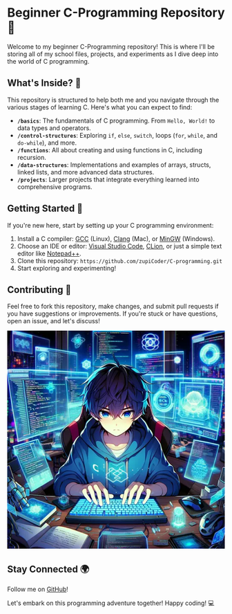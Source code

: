 # Beginner C-Programming Repository 🚀

Welcome to my beginner C-Programming repository! This is where I'll be storing all of my school files, projects, and experiments as I dive deep into the world of C programming.

## What's Inside? 📂    

This repository is structured to help both me and you navigate through the various stages of learning C. Here's what you can expect to find:

- **`/basics`**: The fundamentals of C programming. From `Hello, World!` to data types and operators.
- **`/control-structures`**: Exploring `if`, `else`, `switch`, loops (`for`, `while`, and `do-while`), and more.
- **`/functions`**: All about creating and using functions in C, including recursion.
- **`/data-structures`**: Implementations and examples of arrays, structs, linked lists, and more advanced data structures.
- **`/projects`**: Larger projects that integrate everything learned into comprehensive programs.

## Getting Started 🌟

If you're new here, start by setting up your C programming environment:

1. Install a C compiler: [GCC](https://gcc.gnu.org/) (Linux), [Clang](https://clang.llvm.org/) (Mac), or [MinGW](http://mingw.org/) (Windows).
2. Choose an IDE or editor: [Visual Studio Code](https://code.visualstudio.com/), [CLion](https://www.jetbrains.com/clion/), or just a simple text editor like [Notepad++](https://notepad-plus-plus.org/).
3. Clone this repository: `https://github.com/zupiCoder/C-programming.git`
4. Start exploring and experimenting!
  
## Contributing 🤝

Feel free to fork this repository, make changes, and submit pull requests if you have suggestions or improvements. If you're stuck or have questions, open an issue, and let's discuss!

<div align="center">
  <img src="images/avatar_50.webp" alt="Avatar">
</div>


## Stay Connected 🌍

Follow me on [GitHub](https://github.com/zupiCoder)!

Let's embark on this programming adventure together! Happy coding! 💻

